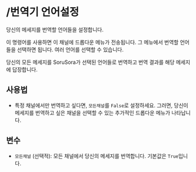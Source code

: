 # /번역기 언어설정

당신의 메세지를 번역할 언어들을 설정합니다.

이 명령어를 사용하면 이 채널에 드롭다운 메뉴가 전송됩니다. 그 메뉴에서 번역할 언어들을 선택하면 됩니다. 여러 언어를 선택할 수 있습니다.

당신의 모든 메세지를 SoruSora가 선택된 언어들로 번역하고 번역 결과를 해당 메세지에 답장합니다.

## 사용법

* 특정 채널에서만 번역하고 싶다면, `모든채널`를 `False`로 설정하세요. 그러면, 당신이 메세지를 번역하고 싶은 채널을 선택할 수 있는 추가적인 드롭다운 메뉴가 나타납니다.

## 변수

* `모든채널` (선택적): 모든 채널에서 당신의 메세지를 번역합니다. 기본값은 `True`입니다.
